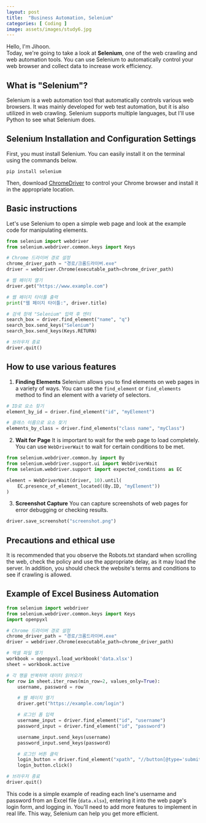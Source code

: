 ```yaml
---
layout: post
title:  "Business Automation, Selenium"
categories: [ Coding ]
image: assets/images/study6.jpg
---
```

Hello, I'm Jihoon.<br>Today, we're going to take a look at **Selenium**, one of the web crawling and web automation tools. You can use Selenium to automatically control your web browser and collect data to increase work efficiency.

## What is "Selenium"?
Selenium is a web automation tool that automatically controls various web browsers. It was mainly developed for web test automation, but it is also utilized in web crawling. Selenium supports multiple languages, but I'll use Python to see what Selenium does.

## Selenium Installation and Configuration Settings
First, you must install Selenium. You can easily install it on the terminal using the commands below.
```
pip install selenium
```
Then, download [ChromeDriver](https://sites.google.com/chromium.org/driver/) to control your Chrome browser and install it in the appropriate location.

## Basic instructions
Let's use Selenium to open a simple web page and look at the example code for manipulating elements.
```python
from selenium import webdriver
from selenium.webdriver.common.keys import Keys

# Chrome 드라이버 경로 설정
chrome_driver_path = "경로/크롬드라이버.exe"
driver = webdriver.Chrome(executable_path=chrome_driver_path)

# 웹 페이지 열기
driver.get("https://www.example.com")

# 웹 페이지 타이틀 출력
print("웹 페이지 타이틀:", driver.title)

# 검색 창에 "Selenium" 입력 후 엔터
search_box = driver.find_element("name", "q")
search_box.send_keys("Selenium")
search_box.send_keys(Keys.RETURN)

# 브라우저 종료
driver.quit()
```

## How to use various features
1. **Finding Elements**
Selenium allows you to find elements on web pages in a variety of ways. You can use the `find_element` or `find_elements` method to find an element with a variety of selectors.

```python
# ID로 요소 찾기
element_by_id = driver.find_element("id", "myElement")

# 클래스 이름으로 요소 찾기
elements_by_class = driver.find_elements("class name", "myClass")
```

2. **Wait for Page**
It is important to wait for the web page to load completely. You can use `WebDriverWait` to wait for certain conditions to be met.

```python
from selenium.webdriver.common.by import By
from selenium.webdriver.support.ui import WebDriverWait
from selenium.webdriver.support import expected_conditions as EC

element = WebDriverWait(driver, 10).until(
	EC.presence_of_element_located((By.ID, "myElement"))
)
```

3. **Screenshot Capture**
You can capture screenshots of web pages for error debugging or checking results.

```python
driver.save_screenshot("screenshot.png")
```

## Precautions and ethical use
It is recommended that you observe the Robots.txt standard when scrolling the web, check the policy and use the appropriate delay, as it may load the server. In addition, you should check the website's terms and conditions to see if crawling is allowed.

## Example of Excel Business Automation
```python
from selenium import webdriver
from selenium.webdriver.common.keys import Keys
import openpyxl

# Chrome 드라이버 경로 설정
chrome_driver_path = "경로/크롬드라이버.exe"
driver = webdriver.Chrome(executable_path=chrome_driver_path)

# 엑셀 파일 열기
workbook = openpyxl.load_workbook('data.xlsx')
sheet = workbook.active

# 각 행을 반복하며 데이터 읽어오기
for row in sheet.iter_rows(min_row=2, values_only=True):
	username, password = row

	# 웹 페이지 열기
	driver.get("https://example.com/login")

	# 로그인 폼 입력
	username_input = driver.find_element("id", "username")
	password_input = driver.find_element("id", "password")

	username_input.send_keys(username)
	password_input.send_keys(password)

	# 로그인 버튼 클릭
	login_button = driver.find_element("xpath", "//button[@type='submit']")
	login_button.click()

# 브라우저 종료
driver.quit()
```
This code is a simple example of reading each line's username and password from an Excel file (`data.xlsx`), entering it into the web page's login form, and logging in. You'll need to add more features to implement in real life. This way, Selenium can help you get more efficient.
